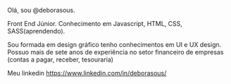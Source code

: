 Olá, sou @deborasous.

Front End Júnior. 
Conhecimento em Javascript, HTML, CSS, SASS(aprendendo).

Sou formada em design gráfico tenho conhecimentos em UI e UX design. Possuo mais de sete anos de experiência no setor financeiro de empresas (contas a pagar, receber, tesouraria)


Meu  linkedin https://www.linkedin.com/in/deborasous/

